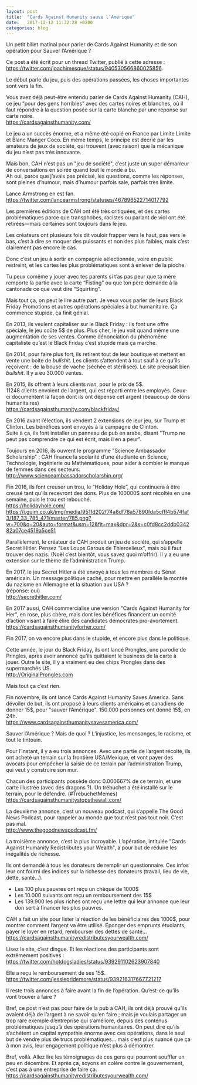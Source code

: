 ```yaml
---
layout: post
title:  "Cards Against Humanity sauve l’Amérique"
date:   2017-12-12 11:32:28 +0200
categories: blog
---
```


Un petit billet matinal pour parler de Cards Against Humanity et de son opération pour Sauver l’Amérique ?    

Ce post a été écrit pour un thread Twitter, publié à cette adresse : <https://twitter.com/joachimesque/status/940530566860025856>.

Le début parle du jeu, puis des opérations passées, les choses importantes sont vers la fin.

Vous avez déjà peut-être entendu parler de Cards Against Humanity (CAH), ce jeu “pour des gens horribles” avec des cartes noires et blanches, où il faut répondre à la question posée sur la carte blanche par une réponse sur carte noire.    
<https://cardsagainsthumanity.com/>

Le jeu a un succès énorme, et a même été copié en France par Limite Limite et Blanc Manger Coco.
En même temps, le principe est décrié par les amateurs de jeux de société, qui trouvent (avec raison) que la mécanique du jeu n’est pas très innovante.

Mais bon, CAH n’est pas un "jeu de société", c’est juste un super démarreur de conversations en soirée quand tout le monde a bu.    
Ah oui, parce que j’avais pas précisé, les questions, comme les réponses, sont pleines d’humour, mais d’humour parfois sale, parfois très limite.

Lance Armstrong en est fan.    
<https://twitter.com/lancearmstrong/statuses/467896522714017792>

Les premières éditions de CAH ont été très critiquées, et des cartes problématiques parce que transphobes, racistes ou parlant de viol ont été retirées—mais certaines sont toujours dans le jeu.

Les créateurs ont plusieurs fois dit vouloir frapper vers le haut, pas vers le bas, c’est à dire se moquer des puissants et non des plus faibles, mais c’est clairement pas encore le cas.

Donc c’est un jeu à sortir en compagnie sélectionnée, voire en public restreint, et les cartes les plus problématiques sont à enlever de la pioche.

Tu peux comême y jouer avec tes parents si t’as pas peur que ta mère remporte la partie avec la carte “Fisting” ou que ton père demande à la cantonade ce que veut dire “Squirting”.

Mais tout ça, on peut le lire autre part. Je veux vous parler de leurs Black Friday Promotions et autres opérations spéciales à but humanitaire. Ça commence stupide, ça finit génial.

En 2013, ils veulent capitaliser sur le Black Friday : ils font une offre spéciale, le jeu coûte 5$ de plus. Plus cher, le jeu voit quand même une augmentation de ses ventes.
Comme dénonciation du phénomène capitaliste qu’est le Black Friday c’est stupide mais ça marche.

En 2014, pour faire plus fort, ils retirent tout de leur boutique et mettent en vente une boite de *bullshit*. Les clients s’attendent à tout sauf à ce qu’ils reçoivent : de la bouse de vache (séchée et stérilisée).
Le site précisait bien *bullshit*.
Il y a eu 30.000 ventes.

En 2015, ils offrent à leurs clients *rien*, pour le prix de 5$.    
11248 clients envoient de l’argent, qui est réparti entre les employés. Ceux-ci documentent la façon dont ils ont dépensé cet argent (beaucoup de dons humanitaires)    
<https://cardsagainsthumanity.com/blackfriday/>

En 2016 avant l’élection, ils vendent 2 extensions de leur jeu, sur Trump et Clinton. Les bénéfices sont envoyés à la campagne de Clinton.    
Suite à ça, ils font installer un panneau de pub en arabe, disant "Trump ne peut pas comprendre ce qui est écrit, mais il en a peur".

Toujours en 2016, ils ouvrent le programme "Science Ambassador Scholarship" : CAH finance la scolarité d’une étudiante en Science, Technologie, Ingénierie ou Mathématiques, pour aider à combler le manque de femmes dans ces secteurs.    
<http://www.scienceambassadorscholarship.org/>

Fin 2016, ils font creuser un trou, le “Holiday Hole”, qui continuera à être creusé tant qu’ils recevront des dons. Plus de 100000$ sont récoltés en une semaine, puis le trou est rebouché.    
<https://holidayhole.com/>    
<https://i.guim.co.uk/img/media/951fd202f74a8df78a57890fda5cfff4b574faf3/187_33_785_471/master/785.png?w=700&q=20&auto=format&usm=12&fit=max&dpr=2&s=c0fd8cc2ddb034282a07ce4519a5ce51>

Parallèlement, le créateur de CAH produit un jeu de société, qui s’appelle Secret Hitler. Pensez "Les Loups Garous de Thiercelieux", mais où il faut trouver des nazis. (Noël c’est bientôt, vous savez quoi m’offrir). Il y a eu une extension sur le thème de l’administration Trump.

En 2017, le jeu Secret Hitler a été envoyé à tous les membres du Sénat américain. Un message politique caché, pour mettre en parallèle la montée du nazisme en Allemagne et la situation aux USA ?    
(réponse: oui)    
<http://secrethitler.com/>

En 2017 aussi, CAH commercialise une version "Cards Against Humanity for Her", en rose, plus chère, mais dont les bénéfices financent un comité d’action visant à faire élire des candidates démocrates pro-avortement.    
<https://cardsagainsthumanityforher.com/>

Fin 2017, on va encore plus dans le stupide, et encore plus dans le politique.

Cette année, le jour du Black Friday, ils ont lancé Prongles, une parodie de Pringles, après avoir annoncé qu’ils quittaient le business de la carte à jouer. Outre le site, il y a vraiment eu des chips Prongles dans des supermarchés US.    
<http://OriginalProngles.com>

Mais tout ça c’est rien.  

Fin novembre, ils ont lancé Cards Against Humanity Saves America. Sans dévoiler de but, ils ont proposé à leurs clients américains et canadiens de donner 15$, pour "sauver l’Amérique".
150.000 personnes ont donné 15$, en 24h.    
<https://www.cardsagainsthumanitysavesamerica.com/>

Sauver l’Amérique ? Mais de quoi ?
L’injustice, les mensonges, le racisme, et tout le tintouin.

Pour l’instant, il y a eu trois annonces. Avec une partie de l’argent récolté, ils ont acheté un terrain sur la frontière USA/Mexique, et vont payer des avocats pour empêcher la saisie de ce terrain par l’administration Trump, qui veut y construire son mur.

Chacun des participants possède donc 0.000667% de ce terrain, et une carte illustrée (avec des dragons ?). Un trébuchet a été installé sur le terrain, pour le défendre. (#TrebuchetMemes)    
<https://cardsagainsthumanitystopsthewall.com/>

La deuxième annonce, c’est un nouveau podcast, qui s’appelle The Good News Podcast, pour rappeler au monde que tout n’est pas tout noir. C’est pas mal.    
<http://www.thegoodnewspodcast.fm/>

La troisième annonce, c’est la plus incroyable. L’opération, intitulée "Cards Against Humanity Redistributes your Wealth", a pour but de réduire les inégalités de richesse.

Ils ont demandé à tous les donateurs de remplir un questionnaire. Ces infos leur ont fourni des indices sur la richesse des donateurs (travail, lieu de vie, dette, santé…).

- Les 100 plus pauvres ont reçu un chèque de 1000$
- Les 10.000 suivants ont reçu un remboursement des 15$
- Les 139.900 les plus riches ont reçu une lettre qui leur annonce que leur don sert à financer les plus pauvres.

CAH a fait un site pour lister la réaction de les bénéficiaires des 1000$, pour montrer comment l’argent va être utilisé. Éponger des emprunts étudiants, payer le loyer en retard, rembourser des dettes de santé…    
<https://cardsagainsthumanityredistributesyourwealth.com/>

Lisez le site, c’est dingue.
Et les réactions des participants sont extrêmement positives :    
<https://twitter.com/hotdogsladies/status/939291102623907840>

Elle a reçu le remboursement de ses 15$.    
<https://twitter.com/jessiepridemore/status/939216317667721217>

Il reste trois annonces à faire avant la fin de l’opération. Qu’est-ce qu’ils vont trouver à faire ?

Bref, ce post n’est pas pour faire de la pub à CAH, ils ont déjà prouvé qu’ils avaient déjà de l’argent à ne savoir qu’en faire ; mais je voulais partager un trop rare exemple d’entreprise qui s’améliore, depuis des contenus problématiques jusqu’à des opérations humanitaires. On peut dire qu’ils s’achètent un capital sympathie énorme avec ces opérations, dans le seul but de vendre plus de trucs problématiques… mais c’est plus nuancé que ça à mon avis, leur engagement politique n’est plus à démontrer.

Bref, voilà. Allez lire les témoignages de ces gens qui pourront souffler un peu en décembre. Et après ça, soyons en colère contre le gouvernement, c’est pas à une entreprise de faire ça.    
<https://cardsagainsthumanityredistributesyourwealth.com/>
